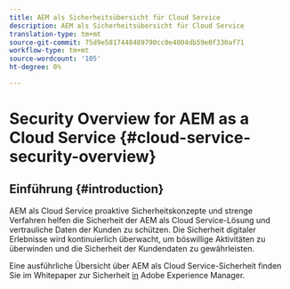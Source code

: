 ```yaml
---
title: AEM als Sicherheitsübersicht für Cloud Service
description: AEM als Sicherheitsübersicht für Cloud Service
translation-type: tm+mt
source-git-commit: 75d9e5817448489790cc0e4004db59e0f330af71
workflow-type: tm+mt
source-wordcount: '105'
ht-degree: 0%

---
```



# Security Overview for AEM as a Cloud Service {#cloud-service-security-overview}

## Einführung {#introduction}

AEM als Cloud Service proaktive Sicherheitskonzepte und strenge Verfahren helfen die Sicherheit der AEM als Cloud Service-Lösung und vertrauliche Daten der Kunden zu schützen. Die Sicherheit digitaler Erlebnisse wird kontinuierlich überwacht, um böswillige Aktivitäten zu überwinden und die Sicherheit der Kundendaten zu gewährleisten.

Eine ausführliche Übersicht über AEM als Cloud Service-Sicherheit finden Sie im Whitepaper zur Sicherheit [in](https://www.adobe.com/content/dam/cc/en/security/pdfs/AEMCloudService_Security_Overview.pdf) Adobe Experience Manager.